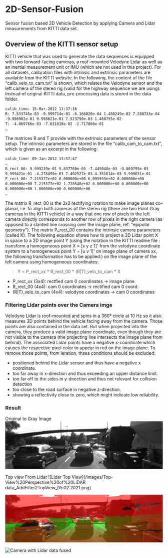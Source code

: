 # 2D-Sensor-Fusion
Sensor fusion based 2D Vehicle Detection by applying Camera and Lidar measurements from KITTI data set.


## Overview of the KITTI sensor setup
KITTI vehicle that was used to generate the data sequences is equipped with two forward-facing cameras, a roof-mounted Velodyne Lidar as well as an inertial measurement unit or IMU (which are not used in this project).
For all datasets, calibration files with intrinsic and extrinsic parameters are available from the KITTI website. In the following, the content of the file "calib_velo_to_cam.txt“ is shown, which relates the Velodyne sensor and the left camera of the stereo rig (valid for the highway sequence we are using):
Instead of original KITTI data, pre-processing data is stored in the data folder. 
```
calib_time: 15-Mar-2012 11:37:16
R: 7.533745e-03 -9.999714e-01 -6.166020e-04 1.480249e-02 7.280733e-04 -9.998902e-01 9.998621e-01 7.523790e-03 1.480755e-02
T: -4.069766e-03 -7.631618e-02 -2.717806e-01
…
```
The matrices R and T provide with the extrinsic parameters of the sensor setup. The intrinsic parameters are stored in the file "calib_cam_to_cam.txt", which is given as an excerpt in the following:
```
calib_time: 09-Jan-2012 13:57:47
…
R_rect_00: 9.999239e-01 9.837760e-03 -7.445048e-03 -9.869795e-03 9.999421e-01 -4.278459e-03 7.402527e-03 4.351614e-03 9.999631e-01
P_rect_00: 7.215377e+02 0.000000e+00 6.095593e+02 0.000000e+00 0.000000e+00 7.215377e+02 1.728540e+02 0.000000e+00 0.000000e+00 0.000000e+00 1.000000e+00 0.000000e+00
…
```
The matrix R_rect_00 is the 3x3 rectifying rotation to make image planes co-planar, i.e. to align both cameras of the stereo rig (there are two Point Gray cameras in the KITTI vehicle) in a way that one row of pixels in the left camera directly corresponds to another row of pixels in the right camera (as opposed to a slanted line crossing over the image plane, ref. "epipolar geometry"). The matrix P_rect_00 contains the intrinsic camera parameters (called K). The following equation shows how to project a 3D Lidar point X in space to a 2D image point Y (using the notation in the KITTI readme file : transform a homogeneous point X = [x y z 1]' from the velodyne coordinate system to a homogeneous point Y = [u v 1]' on image plane of camera xx, the following transformation has to be applied:) on the image plane of the left camera using homogeneous coordinates:

> Y = P_rect_xx * R_rect_00 * (R|T)_velo_to_cam * X

- P_rect_xx (3x4): rectfied cam 0 coordinates -> image plane
- R_rect_00 (4x4): cam 0 coordinates -> rectified cam 0 coord.
- (R|T)_velo_to_cam (4x4): velodyne coordinates -> cam 0 coordinates

### Filtering Lidar points over the Camera imge 
 Velodyne Lidar is roof-mounted and spins in a 360° circle at 10 Hz so it also measures 3D points behind the vehicle facing away from the camera. Those points are also contained in the data set. But when projected into the camera, they produce a valid image plane coordinate, even though they are not visible to the camera (the projecting line intersects the image plane from behind). The associated Lidar points have a negative x-coordinate which causes the respective pixel color to appear in red on the image plane. To remove those points, from ieration, thses conditions should be excluded:
* positioned behind the Lidar sensor and thus have a negative x coordinate.
* too far away in x-direction and thus exceeding an upper distance limit.
* too far off to the sides in y-direction and thus not relevant for collision detection
* too close to the road surface in negative z-direction.
* showing a reflectivity close to zero, which might indicate low reliability.
 
 ### Result 
 Original to Gray Image
 ![gray image](/images/0000000000.png)
 
 Top view From Lidar 
 ![Lidar Top View](/images/Top-View%20Perspective%20of%20LiDAR data_AddFilter2TopView_05.02.2021.png)
 
 ![Lidar Top View after Filtering](/images/LiDAR%20data%20on%20image%20overlay_beforeFiltering_04.02.2021.png)
 
 ![Camera with Lidar data fused](/imgages/LiDAR%20data%20on%20image%20overlay_AddFilter_05.02.2021.png)
